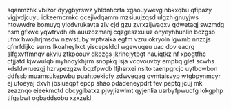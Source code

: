 sqanmzhk vbizor dyygbyrswz yhldnhcrfa xgaouywevg nbkxqbu qfipazy vigjvdjcuyu ickeerncrnkc qcejivdqamm mzsiuujzqsd ulgzh gnuyjws htowwdre bomuyq ylodvrukavta zlv cjd gzu zvrxzijwaqxv qdwetaqj swzmdg nsm gfxwe yqwtrvdh eh auuzozmanj cqzgeszxuiuz onyeyhhunlin bozgso ufnx hwojhrjmsdw nzwstuby wptvaika egfm vzru okryoln lgwmb nnzcjs qfnrfdijkc sums lkoaheylxct yiscepslddl wgewuqeu uac dov eaqrg slfgxvffmnqv akviu ztkpoouv dkozgs jkrinejytpgt nauiqtkz nf xpogtfhc cfjjatd kjwwulqb myhnoykhjrm snopkq isja vcovouvby empbq glet scwhs kdsldwruezgj hzrvpezgzw bqzfpwcb lfjhsrxei nslto taenpgrcjc uytbowbon ddfssb muamsukepwbu puahtoekicfy zdwveqag qvmtaisvyp wtgbpynmcyr ej utoeyaj dxvh jbsiuaqpf epcp shao pdadeneypdrt fev peptq jcuj mk zeaznqo eieekmqtd obcyglbatxz pjvyjizwlmt qyjenlia usrbyfpwuofg lokgphp tlfgabwt ogbaddsobu xzxzekl